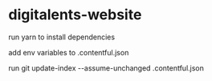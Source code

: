 # digitalents-website

run yarn to install dependencies

add env variables to .contentful.json

run git update-index --assume-unchanged .contentful.json
